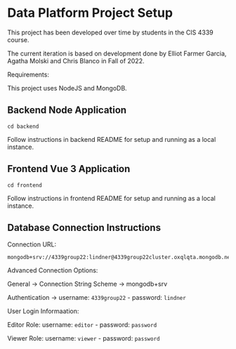 # Data Platform Project Setup

This project has been developed over time by students in the CIS 4339 course.

The current iteration is based on development done by Elliot Farmer Garcia, Agatha	Molski and Chris	Blanco in Fall of 2022.

Requirements:

This project uses NodeJS and MongoDB.

## Backend Node Application
```
cd backend
```
Follow instructions in backend README for setup and running as a local instance.

## Frontend Vue 3 Application
```
cd frontend
```
Follow instructions in frontend README for setup and running as a local instance.

## Database Connection Instructions
Connection URL:
```
mongodb+srv://4339group22:lindner@4339group22cluster.oxqlqta.mongodb.net/DataPlatformProject
```
Advanced Connection Options:

General -> Connection String Scheme -> mongodb+srv

Authentication -> username: ``4339group22`` - password: ``lindner``

User Login Informaation:

Editor Role: username: ``editor`` - password: ``password``

Viewer Role: username: ``viewer`` - password: ``password``

